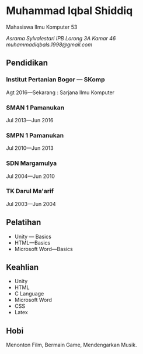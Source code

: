# Muhammad Iqbal Shiddiq

Mahasiswa Ilmu Komputer 53 

_Asrama Sylvalestari IPB_
_Lorong 3A Kamar 46_
_muhammadiqbals.1998@gmail.com_ 


## Pendidikan

### Institut Pertanian Bogor — SKomp
Agt 2016—Sekarang : Sarjana Ilmu Komputer

### SMAN 1 Pamanukan
Jul 2013—Jun 2016

### SMPN 1 Pamanukan
Jul 2010—Jun 2013

### SDN Margamulya
Jul 2004—Jun 2010

### TK Darul Ma'arif
Jul 2003—Jun 2004


## Pelatihan
- Unity — Basics 
- HTML—Basics 
- Microsoft Word—Basics 

## Keahlian
- Unity
- HTML
- C Language
- Microsoft Word
- CSS
- Latex

## Hobi

Menonton Film, Bermain Game, Mendengarkan Musik.
